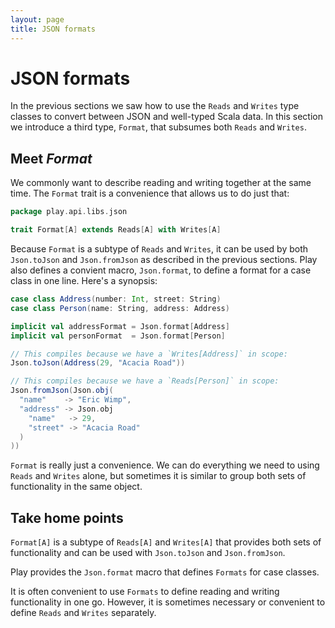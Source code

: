 ```yaml
---
layout: page
title: JSON formats
---
```


# JSON formats

In the previous sections we saw how to use the `Reads` and `Writes` type classes to convert between JSON and well-typed Scala data. In this section we introduce a third type, `Format`, that subsumes both `Reads` and `Writes`.

## Meet *Format*

We commonly want to describe reading and writing together at the same time. The `Format` trait is a convenience that allows us to do just that:

~~~ scala
package play.api.libs.json

trait Format[A] extends Reads[A] with Writes[A]
~~~

Because `Format` is a subtype of `Reads` and `Writes`, it can be used by both `Json.toJson` and `Json.fromJson` as described in the previous sections. Play also defines a convient macro, `Json.format`, to define a format for a case class in one line. Here's a synopsis:

~~~ scala
case class Address(number: Int, street: String)
case class Person(name: String, address: Address)

implicit val addressFormat = Json.format[Address]
implicit val personFormat  = Json.format[Person]

// This compiles because we have a `Writes[Address]` in scope:
Json.toJson(Address(29, "Acacia Road"))

// This compiles because we have a `Reads[Person]` in scope:
Json.fromJson(Json.obj(
  "name"    -> "Eric Wimp",
  "address" -> Json.obj
    "name"   -> 29,
    "street" -> "Acacia Road"
  )
))
~~~

`Format` is really just a convenience. We can do everything we need to using `Reads` and `Writes` alone, but sometimes it is similar to group both sets of functionality in the same object.

## Take home points

`Format[A]` is a subtype of `Reads[A]` and `Writes[A]` that provides both sets of functionality and can be used with `Json.toJson` and `Json.fromJson`.

Play provides the `Json.format` macro that defines `Formats` for case classes.

It is often convenient to use `Formats` to define reading and writing functionality in one go. However, it is sometimes necessary or convenient to define `Reads` and `Writes` separately.


